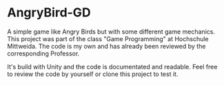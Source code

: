 # AngryBird-GD

A simple game like Angry Birds but with some different game mechanics.
This project was part of the class "Game Programming" at Hochschule Mittweida. The code is my own and has already been reviewed by the corresponding Professor. 

It's build with Unity and the code is documentated and readable. Feel free to review the code by yourself or clone this project to test it.

